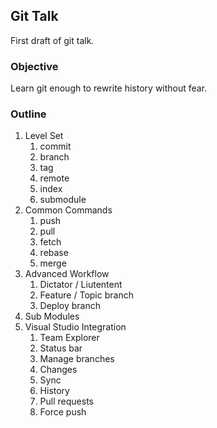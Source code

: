 Git Talk
--------

First draft of git talk.

### Objective

Learn git enough to rewrite history without fear.

### Outline

1. Level Set
    1. commit
    1. branch
    1. tag
    1. remote
    1. index
    1. submodule
1. Common Commands
    1. push
    1. pull
    1. fetch
    1. rebase
    1. merge
1. Advanced Workflow
    1. Dictator / Liutentent
    1. Feature / Topic branch
    1. Deploy branch
1. Sub Modules
1. Visual Studio Integration
    1. Team Explorer
    1. Status bar
    1. Manage branches
    1. Changes
    1. Sync
    1. History
    1. Pull requests
    1. Force push